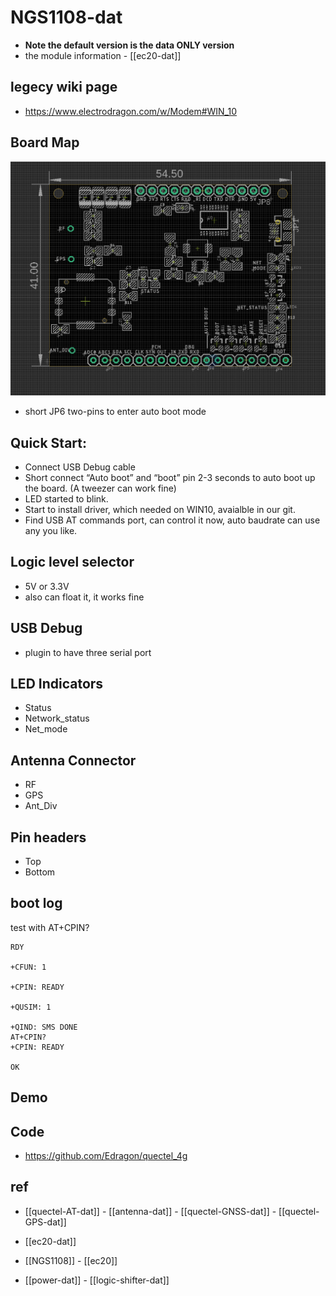 
# NGS1108-dat

* **Note the default version is the data ONLY version**
* the module information - [[ec20-dat]]


## legecy wiki page 

- https://www.electrodragon.com/w/Modem#WIN_10


## Board Map 

![](2024-03-07-18-36-28.png)

- short JP6 two-pins to enter auto boot mode 


## Quick Start:

- Connect USB Debug cable
- Short connect “Auto boot” and “boot” pin 2-3 seconds to auto boot up the board. (A tweezer can work fine)
- LED started to blink.
- Start to install driver, which needed on WIN10, avaialble in our git.
- Find USB AT commands port, can control it now, auto baudrate can use any you like.


## Logic level selector 

- 5V or 3.3V 
- also can float it, it works fine

## USB Debug

- plugin to have three serial port 


## LED Indicators 

- Status 
- Network_status 
- Net_mode 

## Antenna Connector 

- RF
- GPS
- Ant_Div


## Pin headers 

- Top 
- Bottom 



## boot log 

test with AT+CPIN?

    RDY

    +CFUN: 1

    +CPIN: READY

    +QUSIM: 1

    +QIND: SMS DONE
    AT+CPIN?
    +CPIN: READY

    OK



## Demo 


## Code 

- https://github.com/Edragon/quectel_4g

## ref 

- [[quectel-AT-dat]] - [[antenna-dat]] - [[quectel-GNSS-dat]] - [[quectel-GPS-dat]]

- [[ec20-dat]]
  
- [[NGS1108]] - [[ec20]]

- [[power-dat]] - [[logic-shifter-dat]]